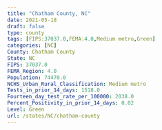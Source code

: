 ```yaml
---
title: "Chatham County, NC"
date: 2021-05-18
draft: false
type: county
tags: [FIPS:37037.0,FEMA:4.0,Medium metro,Green]
categories: [NC]
County: Chatham County
State: NC
FIPS: 37037.0
FEMA_Region: 4.0
Population: 74470.0
NCHS_Urban_Rural_Classification: Medium metro
Tests_in_prior_14_days: 1518.0
Fourteen_day_test_rate_per_100000: 2038.0
Percent_Positivity_in_prior_14_days: 0.02
Level: Green
url: /states/NC/chatham-county
---
```



